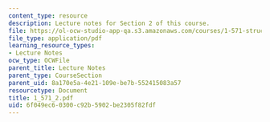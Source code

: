 ```yaml
---
content_type: resource
description: Lecture notes for Section 2 of this course.
file: https://ol-ocw-studio-app-qa.s3.amazonaws.com/courses/1-571-structural-analysis-and-control-spring-2004/6f049ec60300c92b5902be2305f82fdf_1_571_2.pdf
file_type: application/pdf
learning_resource_types:
- Lecture Notes
ocw_type: OCWFile
parent_title: Lecture Notes
parent_type: CourseSection
parent_uid: 8a170e5a-4e21-109e-be7b-552415083a57
resourcetype: Document
title: 1_571_2.pdf
uid: 6f049ec6-0300-c92b-5902-be2305f82fdf
---
```

